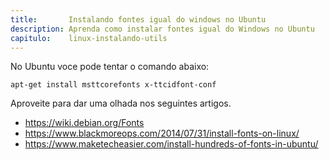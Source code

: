 ```yaml
---
title:       Instalando fontes igual do windows no Ubuntu
description: Aprenda como instalar fontes igual do Windows no Ubuntu
capitulo:    linux-instalando-utils
---
```



No Ubuntu voce pode tentar o comando abaixo:

    apt-get install msttcorefonts x-ttcidfont-conf


Aproveite para dar uma olhada nos seguintes artigos.

- https://wiki.debian.org/Fonts
- https://www.blackmoreops.com/2014/07/31/install-fonts-on-linux/
- https://www.maketecheasier.com/install-hundreds-of-fonts-in-ubuntu/